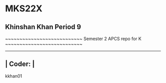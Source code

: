 # MKS22X
<h2> Khinshan Khan Period 9</h2>
~~~~~~~~~~~~~~~~~~~~~~~~~~~
Semester 2 APCS repo for K
~~~~~~~~~~~~~~~~~~~~~~~~~~~

 ----------
| Coder: |
 ----------
 kkhan01